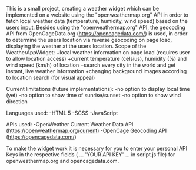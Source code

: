 This is a small project, creating a weather widget which can be implemented on a website using the "openweathermap.org" API in order to fetch local weather data (temperature, humidity, wind speed) based on the users input.
Besides using the "openweathermap.org" API, the geocoding API from OpenCageData.org (https://opencagedata.com/) is used, in order to determine the users location via reverse geocoding on page load, displaying the weather at the users location.
Scope of the WeatherAppWidget:
+local weather information on page load (requires user to allow location access)
+current temperature (celsius), humidity (%) and wind speed (km/h) of location
+search every city in the world and get instant, live weather information
+changing background images according to location search (for visual appeal)

Current limitations (future implementations):
-no option to display local time (yet)
-no option to show time of sunrise/sunset
-no option to show wind direction


Languages used:
-HTML 5
-SCSS
-JavaScript

APIs used:
-OpenWeather Current Weather Data API (https://openweathermap.org/current)
-OpenCage Geocoding API (https://opencagedata.com/)

To make the widget work it is necessary for you to enter your personal API Keys in the respective fields ( ... 'YOUR API KEY' ... in script.js file) for openweathermap.org and opencagedata.com.
